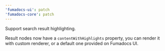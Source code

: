 ```yaml
---
'fumadocs-ui': patch
'fumadocs-core': patch
---
```


Support search result highlighting.

Result nodes now have a `contentWithHighlights` property, you can render it with custom renderer, or a default one provided on Fumadocs UI.